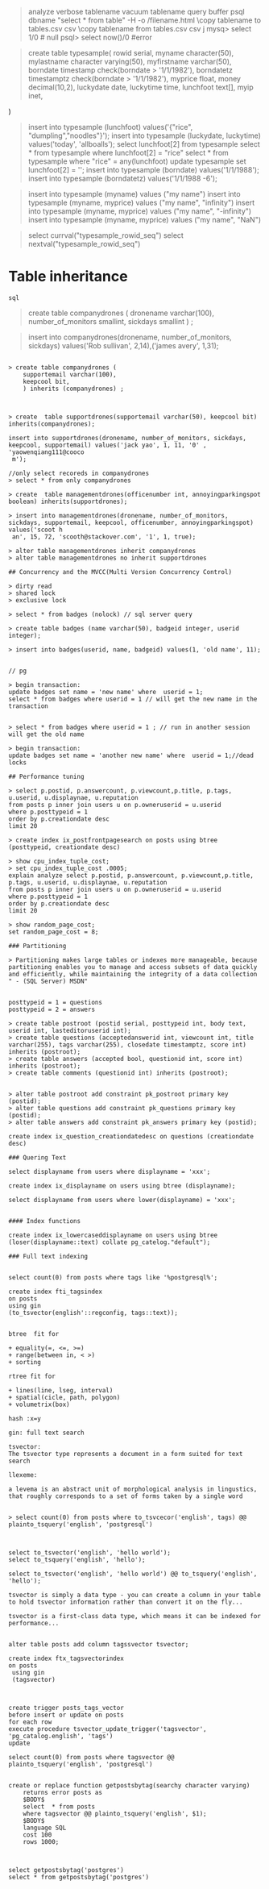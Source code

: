 > analyze verbose tablename
> vacuum tablename
 > query buffer
 > psql dbname "select * from table" -H -o /filename.html
  \copy tablename to tables.csv csv
  \copy tablename from  tables.csv csv
j
> mysq> select 1/0 # null
> psql> select now()/0 #error

> create table typesample(
    rowid serial, 
    myname character(50), 
    mylastname character varying(50), 
    myfirstname varchar(50), 
    borndate timestamp check(borndate > '1/1/1982'),
    borndatetz timestamptz check(borndate > '1/1/1982'),
    myprice float, 
    money decimal(10,2),
    luckydate date,
    luckytime time,
    lunchfoot text[],
    myip inet,

)

> insert into typesample (lunchfoot) values('{"rice", "dumpling","noodles"}');
> insert into typesample (luckydate, luckytime) values('today', 'allboalls');
> select lunchfoot[2] from typesample
> select * from typesample where lunchfoot[2] = "rice"
> select * from typesample where  "rice" = any(lunchfoot)
> update typesample set lunchfoot[2] = '';
> insert into typesample (borndate) values('1/1/1988');
> insert into typesample (borndatetz) values('1/1/1988 -6');

> insert into typesample (myname) values ("my name")
> insert into typesample (myname, myprice) values ("my name", "infinity")
> insert into typesample (myname, myprice) values ("my name", "-infinity")
> insert into typesample (myname, myprice) values ("my name", "NaN")

> select currval("typesample_rowid_seq")
> select nextval("typesample_rowid_seq")


# Table inheritance

```sql```
> create table companydrones (
    dronename varchar(100),
    number_of_monitors smallint,
    sickdays smallint
    ) ;

> insert into companydrones(dronename, number_of_monitors, sickdays) values('Rob sullivan', 2,14),('james avery', 1,31);

``````

> create table companydrones (
    supportemail varchar(100),
    keepcool bit,
    ) inherits (companydrones) ;



> create  table supportdrones(supportemail varchar(50), keepcool bit) inherits(companydrones);

insert into supportdrones(dronename, number_of_monitors, sickdays, keepcool, supportemail) values('jack yao', 1, 11, '0' , 'yaowenqiang111@cooco
 m'); 

//only select recoreds in companydrones
> select * from only companydrones

> create  table managementdrones(officenumber int, annoyingparkingspot boolean) inherits(supportdrones);

> insert into managementdrones(dronename, number_of_monitors, sickdays, supportemail, keepcool, officenumber, annoyingparkingspot) values('scoot h
 an', 15, 72, 'scooth@stackover.com', '1', 1, true);

> alter table managementdrones inherit companydrones
> alter table managementdrones no inherit supportdrones

## Concurrency and the MVCC(Multi Version Concurrency Control)

> dirty read
> shared lock
> exclusive lock

> select * from badges (nolock) // sql server query

> create table badges (name varchar(50), badgeid integer, userid integer);

> insert into badges(userid, name, badgeid) values(1, 'old name', 11);


// pg

> begin transaction:
update badges set name = 'new name' where  userid = 1;
select * from badges where userid = 1 // will get the new name in the transaction


> select * from badges where userid = 1 ; // run in another session will get the old name 

> begin transaction:
update badges set name = 'another new name' where  userid = 1;//dead locks

## Performance tuning

> select p.postid, p.answercount, p.viewcount,p.title, p.tags, u.userid, u.displaynae, u.reputation
from posts p inner join users u on p.owneruserid = u.userid
where p.posttypeid = 1
order by p.creationdate desc
limit 20

> create index ix_postfrontpagesearch on posts using btree (posttypeid, creationdate desc)

> show cpu_index_tuple_cost;
> set cpu_index_tuple_cost .0005;
explain analyze select p.postid, p.answercount, p.viewcount,p.title, p.tags, u.userid, u.displaynae, u.reputation
from posts p inner join users u on p.owneruserid = u.userid
where p.posttypeid = 1
order by p.creationdate desc
limit 20

> show random_page_cost;
set random_page_cost = 8;

### Partitioning

> Partitioning makes large tables or indexes more manageable, because partitioning enables you to manage and access subsets of data quickly and efficiently, while maintaining the integrity of a data collection " - (SQL Server) MSDN"


posttypeid = 1 = questions
posttypeid = 2 = answers

> create table postroot (postid serial, posttypeid int, body text, userid int, lasteditoruserid int);
> create table questions (acceptedanswerid int, viewcount int, title varchar(255), tags varchar(255), closedate timestamptz, score int) inherits (postroot);
> create table answers (accepted bool, questionid int, score int) inherits (postroot);
> create table comments (questionid int) inherits (postroot);


> alter table postroot add constraint pk_postroot primary key (postid);
> alter table questions add constraint pk_questions primary key (postid);
> alter table answers add constraint pk_answers primary key (postid);

create index ix_question_creationdatedesc on questions (creationdate desc)

### Quering Text

select displayname from users where displayname = 'xxx';

create index ix_displayname on users using btree (displayname);

select displayname from users where lower(displayname) = 'xxx';


#### Index functions

create index ix_lowercaseddisplayname on users using btree (loser(displayname::text) collate pg_catelog."default");

### Full text indexing


select count(0) from posts where tags like '%postgresql%';

create index fti_tagsindex
on posts
using gin
(to_tsvector(english'::regconfig, tags::text));


btree  fit for

+ equality(=, <=, >=)
+ range(between in, < >)
+ sorting

rtree fit for

+ lines(line, lseg, interval)
+ spatial(cicle, path, polygon)
+ volumetrix(box)

hash :x=y

gin: full text search

tsvector:
The tsvector type represents a document in a form suited for text search

llexeme:

a levema is an abstract unit of morphological analysis in lingustics, that roughly corresponds to a set of forms taken by a single word


> select count(0) from posts where to_tsvcecor('english', tags) @@ plainto_tsquery('english', 'postgresql')



select to_tsvector('english', 'hello world');
select to_tsquery('english', 'hello');

select to_tsvector('english', 'hello world') @@ to_tsquery('english', 'hello');

tsvector is simply a data type - you can create a column in your table to hold tsvector information rather than convert it on the fly...

tsvector is a first-class data type, which means it can be indexed for performance...


alter table posts add column tagssvector tsvector;

create index ftx_tagsvectorindex
on posts
 using gin
 (tagsvector)



create trigger posts_tags_vector
before insert or update on posts
for each row
execute procedure tsvector_update_trigger('tagsvector', 'pg_catalog.english', 'tags')
update 

select count(0) from posts where tagsvector @@ plainto_tsquery('english', 'postgresql')


create or replace function getpostsbytag(searchy character varying)
    returns error posts as
    $BODY$
    select  * from posts
    where tagsvector @@ plainto_tsquery('english', $1);
    $BODY$
    language SQL
    cost 100
    rows 1000;



select getpostsbytag('postgres')
select * from getpostsbytag('postgres')






















